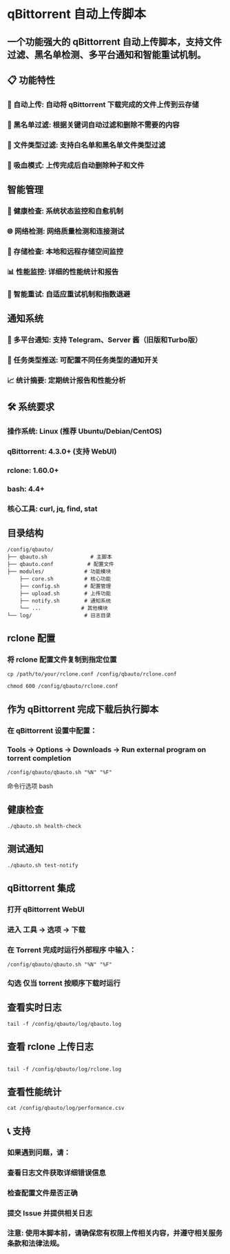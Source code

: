 # qBittorrent 自动上传脚本

## 一个功能强大的 qBittorrent 自动上传脚本，支持文件过滤、黑名单检测、多平台通知和智能重试机制。

## 📋 功能特性

### 🔄 自动上传: 自动将 qBittorrent 下载完成的文件上传到云存储

### 🚫 黑名单过滤: 根据关键词自动过滤和删除不需要的内容

### 📁 文件类型过滤: 支持白名单和黑名单文件类型过滤

### 💾 吸血模式: 上传完成后自动删除种子和文件

## 智能管理

### 🏥 健康检查: 系统状态监控和自愈机制

### 🌐 网络检测: 网络质量检测和连接测试

### 💽 存储检查: 本地和远程存储空间监控

### 📊 性能监控: 详细的性能统计和报告

### 🔄 智能重试: 自适应重试机制和指数退避

## 通知系统

### 📱 多平台通知: 支持 Telegram、Server 酱（旧版和Turbo版）

### 🎯 任务类型推送: 可配置不同任务类型的通知开关

### 📈 统计摘要: 定期统计报告和性能分析

## 🛠 系统要求

### 操作系统: Linux (推荐 Ubuntu/Debian/CentOS)

### qBittorrent: 4.3.0+ (支持 WebUI)

### rclone: 1.60.0+

### bash: 4.4+

### 核心工具: curl, jq, find, stat

## 目录结构
```
/config/qbauto/
├── qbauto.sh              # 主脚本
├── qbauto.conf           # 配置文件
├── modules/             # 功能模块
    ├── core.sh          # 核心功能
    ├── config.sh        # 配置管理
    ├── upload.sh        # 上传功能
    ├── notify.sh        # 通知系统
    └── ...             # 其他模块
└── log/                 # 日志目录
```

## rclone 配置

###  将 rclone 配置文件复制到指定位置
```
cp /path/to/your/rclone.conf /config/qbauto/rclone.conf

chmod 600 /config/qbauto/rclone.conf
```
## 作为 qBittorrent 完成下载后执行脚本

### 在 qBittorrent 设置中配置：

### Tools -> Options -> Downloads -> Run external program on torrent completion
```
/config/qbauto/qbauto.sh "%N" "%F"
```
命令行选项
bash
## 健康检查
```
./qbauto.sh health-check
```
## 测试通知
```
./qbauto.sh test-notify
```

## qBittorrent 集成
### 打开 qBittorrent WebUI

### 进入 工具 → 选项 → 下载

### 在 Torrent 完成时运行外部程序 中输入：

```
/config/qbauto/qbauto.sh "%N" "%F"
```
### 勾选 仅当 torrent 按顺序下载时运行

## 查看实时日志

```
tail -f /config/qbauto/log/qbauto.log

```
## 查看 rclone 上传日志

```

tail -f /config/qbauto/log/rclone.log

```

## 查看性能统计

```
cat /config/qbauto/log/performance.csv
```

## 📞 支持

### 如果遇到问题，请：

### 查看日志文件获取详细错误信息

### 检查配置文件是否正确

### 提交 Issue 并提供相关日志

### 注意: 使用本脚本前，请确保您有权限上传相关内容，并遵守相关服务条款和法律法规。
